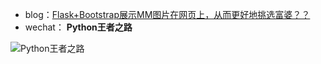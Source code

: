 - blog：<a href="https://blog.csdn.net/sinat_39629323/article/details/109244957?spm=1001.2014.3001.5501" target="_blank">Flask+Bootstrap展示MM图片在网页上，从而更好地挑选富婆？？</a>
- wechat： **Python王者之路**

![Python王者之路](https://user-images.githubusercontent.com/45711125/135013611-4c5d58da-bdac-4034-a93b-8d1c66899b53.jpg)
